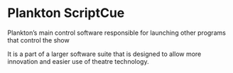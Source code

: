 # Plankton ScriptCue
Plankton’s main control software responsible for launching other programs that control the show

It is a part of a larger software suite that is designed to allow more innovation and easier use of theatre technology.
